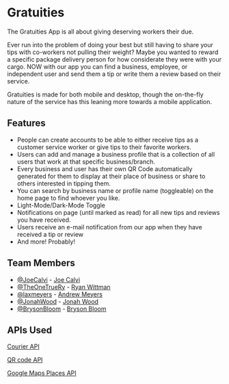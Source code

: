 
# Gratuities

The Gratuities App is all about giving deserving workers their due. 

Ever run into the problem of doing your best but still having to share your tips with co-workers not pulling their weight? Maybe you wanted to reward a specific package delivery person for how considerate they were with your cargo. NOW with our app you can find a business, employee, or independent user and send them a tip or write them a review based on their service.

Gratuities is made for both mobile and desktop, though the on-the-fly nature of the service has this leaning more towards a mobile application.





## Features

- People can create accounts to be able to either receive tips as a customer service worker or give tips to their favorite workers.
- Users can add and manage a business profile that is a collection of all users that work at that specific business/branch.
- Every business and user has their own QR Code automatically generated for them to display at their place of business or share to others interested in tipping them.
- You can search by business name or profile name (toggleable) on the home page to find whoever you like.
- Light-Mode/Dark-Mode Toggle
- Notifications on page (until marked as read) for all new tips and reviews you have received.
- Users receive an e-mail notification from our app when they have received a tip or review
- And more! Probably!


## Team Members

- [@JoeCalvi](https://github.com/JoeCalvi) - [Joe Calvi](https://www.linkedin.com/in/joe-calvi/)
- [@TheOneTrueRy](https://github.com/TheOneTrueRy) - [Ryan Wittman](https://www.linkedin.com/in/theonetruery/)
- [@laxmeyers](https://github.com/laxmeyers) - [Andrew Meyers](https://www.linkedin.com/in/andrew-meyers-5474ab205/)
- [@JonahWood](https://github.com/JonahWood) - [Jonah Wood](https://www.linkedin.com/in/jonah-wood-a9591b262/)
- [@BrysonBloom](https://github.com/BrysonBloom) - [Bryson Bloom](https://www.linkedin.com/in/bryson-bloom-520973262/)


## APIs Used

[Courier API](https://www.courier.com/)

[QR code API](https://goqr.me/api/)

[Google Maps Places API](https://developers.google.com/maps/documentation/places/web-service/overview)

